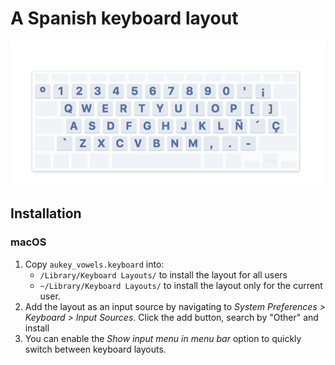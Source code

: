 # A Spanish keyboard layout

![Layout](docs/layout.png)

## Installation

### macOS

1. Copy `aukey_vowels.keyboard` into:
	- `/Library/Keyboard Layouts/` to install the layout for all users
	- `~/Library/Keyboard Layouts/` to install the layout only for the current user.
2. Add the layout as an input source by navigating to _System Preferences > Keyboard > Input Sources_. Click the add button, search by "Other" and install
3. You can enable the _Show input menu in menu bar_ option to quickly switch between keyboard layouts.
